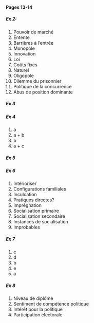 #### Pages 13-14
##### Ex 2:
1. Pouvoir de marché
2. Entente
3. Barrières à l’entrée
4. Monopole
5. Innovation
6. Loi
7. Coûts fixes
8. Naturel
9. Oligopole
10. Dilemme du prisonnier
11. Politique de la concurrence
12. Abus de position dominante
##### Ex 3
    
##### Ex 4
1. a
2. a + b
3. b
4. a + c
##### Ex 5
    
##### Ex 6
1. Intérioriser
2. Configurations familiales
3. Inculcation
4. Pratiques directes?
5. Imprégnation
6. Socialisation primaire
7. Socialisation secondaire
8. Instances de socialisation
9. Improbables

##### Ex 7
1. c
2. d
3. b
4. e
5. a
##### Ex 8
1. Niveau de diplôme
2. Sentiment de compétence politique
3. Intérêt pour la politique
4. Participation électorale


